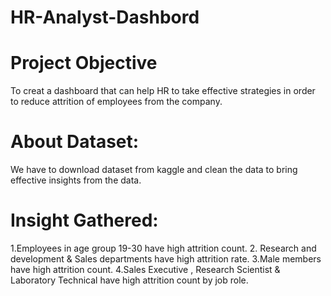# HR-Analyst-Dashbord
# Project Objective
To creat a dashboard that can help HR to take effective strategies in order to reduce attrition of employees from the company.

# About Dataset:

We have to download dataset from kaggle and clean the data to bring effective insights from the data.

# Insight Gathered:
1.Employees in age group 19-30 have high attrition count.
2. Research and development & Sales departments have high attrition rate.
3.Male members have high attrition count.
4.Sales Executive , Research Scientist & Laboratory Technical have high attrition count by job role.
